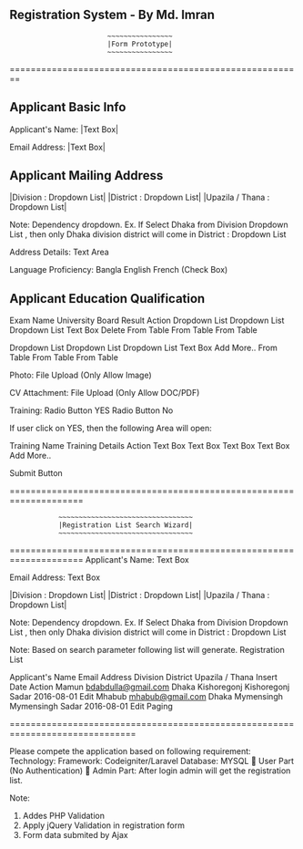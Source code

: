 Registration System - By Md. Imran
-----------------------------------

							~~~~~~~~~~~~~~~~
							|Form Prototype|
							~~~~~~~~~~~~~~~~
========================================================

Applicant Basic Info
---------------------
Applicant's Name:	|Text Box|

Email Address:	|Text Box|

Applicant Mailing Address
---------------------------
|Division : Dropdown List|       |District : Dropdown List|          |Upazila / Thana : Dropdown List|

Note: Dependency dropdown. Ex. If Select Dhaka from Division Dropdown List  , then only Dhaka division district will come in District : Dropdown List         
      
Address Details:	Text Area

Language Proficiency: 	Bangla  English French  (Check Box)

Applicant Education Qualification
----------------------------------
Exam Name	          University 	      Board	         Result	          Action
Dropdown List        Dropdown List     Dropdown List  	Text Box          Delete
From Table            From Table         From Table

Dropdown List        Dropdown List     Dropdown List     Text Box        Add More..
From Table            From Table         From Table


Photo:	File Upload (Only Allow Image)

CV Attachment:	File Upload (Only Allow DOC/PDF)



Training:	Radio Button YES      Radio Button No

If user click on YES, then the following  Area will open:

Training Name	Training Details	Action
Text Box	       Text Box	
Text Box	       Text Box	       Add More..

Submit Button

====================================================================

				~~~~~~~~~~~~~~~~~~~~~~~~~~~~~~~~~
				|Registration List Search Wizard|
				~~~~~~~~~~~~~~~~~~~~~~~~~~~~~~~~~
====================================================================
Applicant's Name:	Text Box

Email Address:	Text Box

|Division : Dropdown List|      |District : Dropdown List|   |Upazila / Thana : Dropdown List|

Note: Dependency dropdown. Ex. If Select Dhaka from Division Dropdown List  , then only Dhaka division district will come in District : Dropdown List         


Note: Based on search parameter following list will generate.
Registration List

Applicant's Name	Email Address	Division	District 	Upazila / Thana	Insert Date	Action
Mamun	        bdabdulla@gmail.com	Dhaka	Kishoregonj	Kishoregonj  Sadar	2016-08-01	Edit
Mhabub	        mhabub@gmail.com	Dhaka	Mymensingh	Mymensingh Sadar	2016-08-01	Edit
Paging

==============================================================================


Please compete the application based on following requirement:
Technology: 
Framework: Codeigniter/Laravel
Database: MYSQL
	User Part (No Authentication)
	Admin Part:  After login admin will get the registration list.




Note: 
1.	Addes PHP Validation
2.	Apply jQuery Validation in registration form
3.	Form data submited by Ajax
